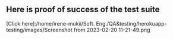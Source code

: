 ## Here is proof of success of the test suite
[Click here]:/home/irene-mukii/Soft. Eng./QA&testing/herokuapp-testing/images/Screenshot from 2023-02-20 11-21-49.png
 
